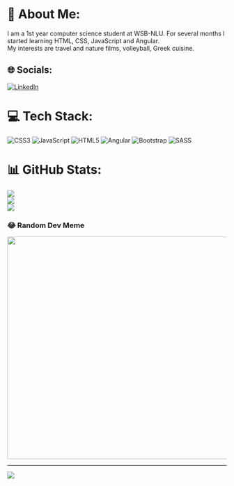# 💫 About Me:
I am a 1st year computer science student at WSB-NLU. For several months I started learning HTML, CSS, JavaScript and Angular.<br>My interests are travel and nature films, volleyball, Greek cuisine.


## 🌐 Socials:
[![LinkedIn](https://img.shields.io/badge/LinkedIn-%230077B5.svg?logo=linkedin&logoColor=white)](https://linkedin.com/in/https://www.linkedin.com/in/aleksandra-podg%C3%B3rska-967028253) 

# 💻 Tech Stack:
![CSS3](https://img.shields.io/badge/css3-%231572B6.svg?style=for-the-badge&logo=css3&logoColor=white) ![JavaScript](https://img.shields.io/badge/javascript-%23323330.svg?style=for-the-badge&logo=javascript&logoColor=%23F7DF1E) ![HTML5](https://img.shields.io/badge/html5-%23E34F26.svg?style=for-the-badge&logo=html5&logoColor=white) ![Angular](https://img.shields.io/badge/angular-%23DD0031.svg?style=for-the-badge&logo=angular&logoColor=white) ![Bootstrap](https://img.shields.io/badge/bootstrap-%23563D7C.svg?style=for-the-badge&logo=bootstrap&logoColor=white) ![SASS](https://img.shields.io/badge/SASS-hotpink.svg?style=for-the-badge&logo=SASS&logoColor=white)
# 📊 GitHub Stats:
![](https://github-readme-stats.vercel.app/api?username=aleksandrapdg&theme=dark&hide_border=false&include_all_commits=false&count_private=false)<br/>
![](https://github-readme-streak-stats.herokuapp.com/?user=aleksandrapdg&theme=dark&hide_border=false)<br/>
![](https://github-readme-stats.vercel.app/api/top-langs/?username=aleksandrapdg&theme=dark&hide_border=false&include_all_commits=false&count_private=false&layout=compact)

### 😂 Random Dev Meme
<img src="https://rm.up.railway.app/" width="512px"/>

---
[![](https://visitcount.itsvg.in/api?id=aleksandrapdg&icon=0&color=0)](https://visitcount.itsvg.in)

<!-- Proudly created with GPRM ( https://gprm.itsvg.in ) -->
